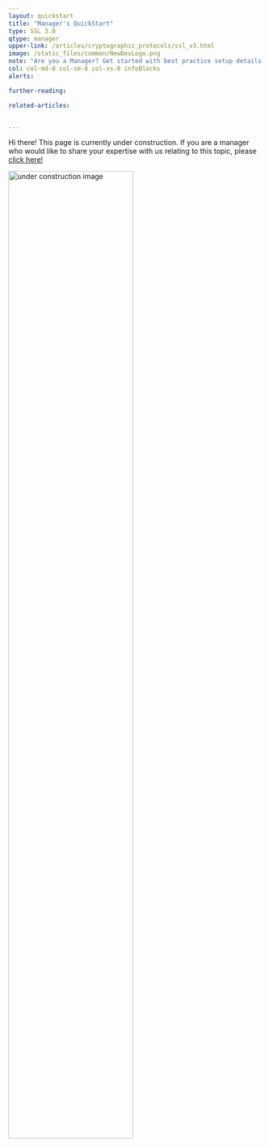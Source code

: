```yaml
---
layout: quickstart
title: "Manager's QuickStart"
type: SSL 3.0
qtype: manager
upper-link: /articles/cryptographic_protocols/ssl_v3.html
image: /static_files/common/NewDevLogo.png
note: "Are you a Manager? Get started with best practice setup details above."
col: col-md-8 col-sm-8 col-xs-8 infoBlocks
alerts:

further-reading:

related-articles:


---
```


Hi there! This page is currently under construction. If you are a manager who would like to share your expertise with us relating to this topic, please <a href="CONTRIBUTING-template.md">click here!</a>

<img src="/static_files/common/under_construction.jpg" style="width:70%;height:70%;" alt="under construction image">
